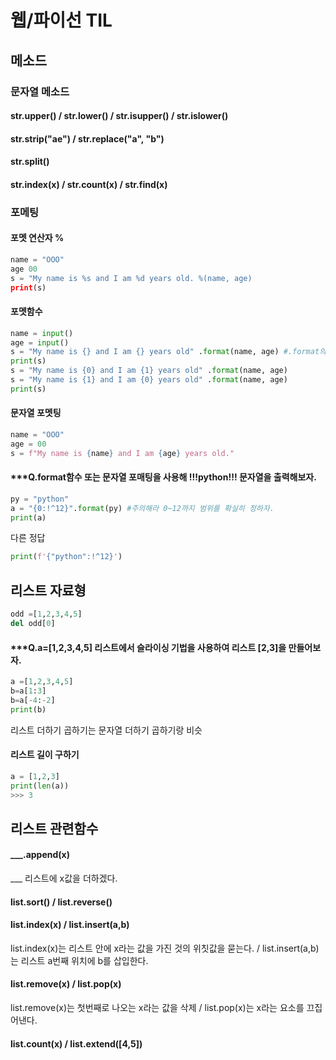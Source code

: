 # 웹/파이선 TIL

## 메소드
### 문자열 메소드
#### str.upper() / str.lower() / str.isupper() / str.islower()
#### str.strip("ae") / str.replace("a", "b")
#### str.split()
#### str.index(x) / str.count(x) / str.find(x)

### 포메팅

#### 포멧 연산자 %
```py
name = "OOO"
age 00
s = "My name is %s and I am %d years old. %(name, age)
print(s)
```

#### 포멧함수
```py
name = input()
age = input()
s = "My name is {} and I am {} years old" .format(name, age) #.format의 위치 잘봐라
print(s)
s = "My name is {0} and I am {1} years old" .format(name, age)
s = "My name is {1} and I am {0} years old" .format(name, age)
print(s)
```
#### 문자열 포멧팅
```py
name = "OOO"
age = 00
s = f"My name is {name} and I am {age} years old."
```
#### ***Q.format함수 또는 문자열 포매팅을 사용해 !!!python!!! 문자열을 출력해보자.
```py
py = "python"
a = "{0:!^12}".format(py) #주의해라 0~12까지 범위를 확실히 정하자.
print(a)
```
다른 정답
```py
print(f'{"python":!^12}')
```
## 리스트 자료형
```py
odd =[1,2,3,4,5]
del odd[0]
```
#### ***Q.a=[1,2,3,4,5] 리스트에서 슬라이싱 기법을 사용하여 리스트 [2,3]을 만들어보자.
```py
a =[1,2,3,4,5]
b=a[1:3]
b=a[-4:-2]
print(b)
```
리스트 더하기 곱하기는 문자열 더하기 곱하기랑 비슷
#### 리스트 길이 구하기
```py
a = [1,2,3]
print(len(a))
>>> 3
```
## 리스트 관련함수

#### ___.append(x)
___ 리스트에 x값을 더하겠다.
#### list.sort() / list.reverse()
#### list.index(x) / list.insert(a,b)
list.index(x)는 리스트 안에 x라는 값을 가진 것의 위칫값을 묻는다. / list.insert(a,b)는 리스트 a번째 위치에 b를 삽입한다.
#### list.remove(x) / list.pop(x)
list.remove(x)는 첫번째로 나오는 x라는 값을 삭제 / list.pop(x)는 x라는 요소를 끄집어낸다.
#### list.count(x) / list.extend([4,5])
